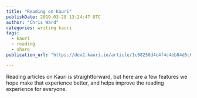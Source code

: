 ```yaml
---
title: "Reading on Kauri"
publishDate: 2019-03-28 13:24:47 UTC
author: "Chris Ward"
categories: writing kauri
tags:
  - kauri
  - reading
  - share
publication_url: "https://dev2.kauri.io/article/1c08250d4c4f4c4eb84d5c064541fd3c"

---
```


Reading articles on Kauri is straightforward, but here are a few features we hope make that experience better, and helps improve the reading experience for everyone.
